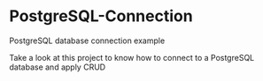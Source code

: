 # PostgreSQL-Connection
PostgreSQL database connection example

Take a look at this project to know how to connect to a PostgreSQL database and apply CRUD
